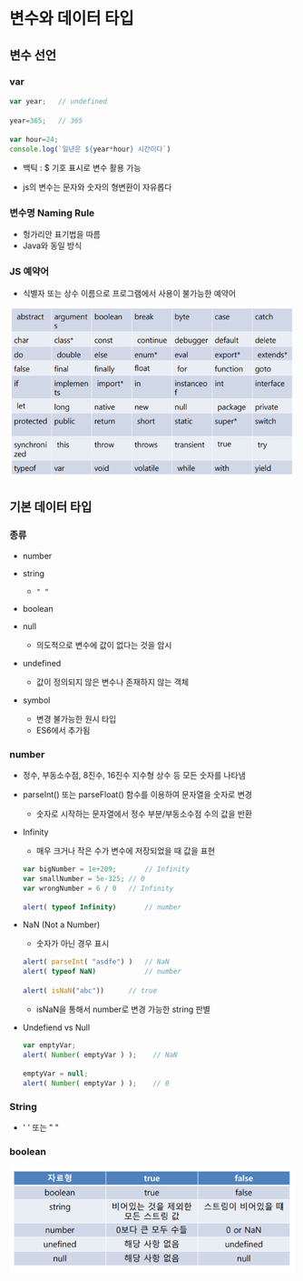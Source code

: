 # 변수와 데이터 타입



## 변수 선언



### var

```javascript
var year; 	// undefined

year=365; 	// 365

var hour=24;
console.log(`일년은 ${year*hour} 시간이다`) 
```

- 백틱 : $ 기호 표시로 변수 활용 가능

-  js의 변수는 문자와 숫자의 형변환이 자유롭다



### 변수명 Naming Rule

- 헝가리안 표기법을 따름
- Java와 동일 방식



### JS 예약어

- 식별자 또는 상수 이름으로 프로그램에서 사용이 불가능한 예약어

![image-20220124104435636](img/image-20220124104435636.png)



## 기본 데이터 타입



### 종류

- number
- string
  - `" "`

- boolean
- null
  - 의도적으로 변수에 값이 없다는 것을 암시
- undefined
  - 값이 정의되지 않은 변수나 존재하지 않는 객체
- symbol
  - 변경 불가능한 원시 타입
  - ES6에서 추가됨



### number

- 정수, 부동소수점, 8진수, 16진수 지수형 상수 등 모든 숫자를 나타냄
- parseInt() 또는 parseFloat() 함수를 이용하여 문자열을 숫자로 변경
  - 숫자로 시작하는 문자열에서 정수 부분/부동소수점 수의 값을 반환

- Infinity

  - 매우 크거나 작은 수가 변수에 저장되었을 때 값을 표현

  ```javascript
  var bigNumber = 1e+209;		// Infinity
  var smallNumber = 5e-325;	// 0
  var wrongNumber = 6 / 0 	// Infinity
  
  alert( typeof Infinity)		// number
  ```

- NaN (Not a Number)

  - 숫자가 아닌 경우 표시

  ```js
  alert( parseInt( "asdfe") )	// NaN
  alert( typeof NaN)			// number
  
  alert( isNaN("abc"))		// true
  ```

  - isNaN을 통해서 number로 변경 가능한 string 판별

- Undefiend vs Null

    ```js
    var emptyVar;
    alert( Number( emptyVar ) );	// NaN
    
    emptyVar = null;
    alert( Number( emptyVar ) );	// 0
    ```





### String

- ' '  또는 " "



### boolean

![캡처1](02.js변수.assets/캡처1.PNG)





















